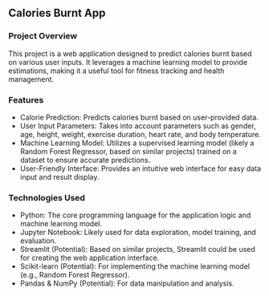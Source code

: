 ## Calories Burnt App
### Project Overview
This project is a web application designed to predict calories burnt based on various user inputs. It leverages a machine learning model to provide estimations, making it a useful tool for fitness tracking and health management.

### Features
- Calorie Prediction: Predicts calories burnt based on user-provided data.
- User Input Parameters: Takes into account parameters such as gender, age, height, weight, exercise duration, heart rate, and body temperature.
- Machine Learning Model: Utilizes a supervised learning model (likely a Random Forest Regressor, based on similar projects) trained on a dataset to ensure accurate predictions.
- User-Friendly Interface: Provides an intuitive web interface for easy data input and result display.

### Technologies Used
- Python: The core programming language for the application logic and machine learning model.
- Jupyter Notebook: Likely used for data exploration, model training, and evaluation.
- Streamlit (Potential): Based on similar projects, Streamlit could be used for creating the web application interface.
- Scikit-learn (Potential): For implementing the machine learning model (e.g., Random Forest Regressor).
- Pandas & NumPy (Potential): For data manipulation and analysis.
